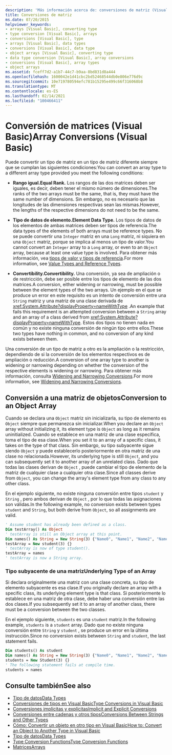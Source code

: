 ```yaml
---
description: 'Más información acerca de: conversiones de matriz (Visual Basic)'
title: Conversiones de matriz
ms.date: 07/20/2015
helpviewer_keywords:
- arrays [Visual Basic], converting type
- type conversion [Visual Basic], arrays
- conversions [Visual Basic], type
- arrays [Visual Basic], data types
- conversions [Visual Basic], data type
- object arrays [Visual Basic], converting type
- data type conversion [Visual Basic], array conversions
- conversions [Visual Basic], array types
- object arrays
ms.assetid: fceff7d2-a1b7-44c7-b9aa-8bd831d8a444
ms.openlocfilehash: 1600042e1d41cbc2bd52468544db0e806e776d9c
ms.sourcegitcommit: 10e719780594efc781b15295e499c66f316068b8
ms.translationtype: MT
ms.contentlocale: es-ES
ms.lasthandoff: 02/14/2021
ms.locfileid: "100466411"
---
```

# <a name="array-conversions-visual-basic"></a><span data-ttu-id="7a9b9-103">Conversión de matrices (Visual Basic)</span><span class="sxs-lookup"><span data-stu-id="7a9b9-103">Array Conversions (Visual Basic)</span></span>

<span data-ttu-id="7a9b9-104">Puede convertir un tipo de matriz en un tipo de matriz diferente siempre que se cumplan las siguientes condiciones:</span><span class="sxs-lookup"><span data-stu-id="7a9b9-104">You can convert an array type to a different array type provided you meet the following conditions:</span></span>  
  
- <span data-ttu-id="7a9b9-105">**Rango igual.**</span><span class="sxs-lookup"><span data-stu-id="7a9b9-105">**Equal Rank.**</span></span> <span data-ttu-id="7a9b9-106">Los rangos de las dos matrices deben ser iguales, es decir, deben tener el mismo número de dimensiones.</span><span class="sxs-lookup"><span data-stu-id="7a9b9-106">The ranks of the two arrays must be the same, that is, they must have the same number of dimensions.</span></span> <span data-ttu-id="7a9b9-107">Sin embargo, no es necesario que las longitudes de las dimensiones respectivas sean las mismas.</span><span class="sxs-lookup"><span data-stu-id="7a9b9-107">However, the lengths of the respective dimensions do not need to be the same.</span></span>  
  
- <span data-ttu-id="7a9b9-108">**Tipo de datos de elemento.**</span><span class="sxs-lookup"><span data-stu-id="7a9b9-108">**Element Data Type.**</span></span> <span data-ttu-id="7a9b9-109">Los tipos de datos de los elementos de ambas matrices deben ser tipos de referencia.</span><span class="sxs-lookup"><span data-stu-id="7a9b9-109">The data types of the elements of both arrays must be reference types.</span></span> <span data-ttu-id="7a9b9-110">No se puede convertir una `Integer` matriz en una `Long` matriz, ni siquiera en una `Object` matriz, porque se implica al menos un tipo de valor.</span><span class="sxs-lookup"><span data-stu-id="7a9b9-110">You cannot convert an `Integer` array to a `Long` array, or even to an `Object` array, because at least one value type is involved.</span></span> <span data-ttu-id="7a9b9-111">Para obtener más información, vea [tipos de valor y tipos de referencia](value-types-and-reference-types.md).</span><span class="sxs-lookup"><span data-stu-id="7a9b9-111">For more information, see [Value Types and Reference Types](value-types-and-reference-types.md).</span></span>  
  
- <span data-ttu-id="7a9b9-112">**Convertibility.**</span><span class="sxs-lookup"><span data-stu-id="7a9b9-112">**Convertibility.**</span></span> <span data-ttu-id="7a9b9-113">Una conversión, ya sea de ampliación o de restricción, debe ser posible entre los tipos de elemento de las dos matrices.</span><span class="sxs-lookup"><span data-stu-id="7a9b9-113">A conversion, either widening or narrowing, must be possible between the element types of the two arrays.</span></span> <span data-ttu-id="7a9b9-114">Un ejemplo en el que se produce un error en este requisito es un intento de conversión entre una `String` matriz y una matriz de una clase derivada de <xref:System.Attribute?displayProperty=nameWithType> .</span><span class="sxs-lookup"><span data-stu-id="7a9b9-114">An example that fails this requirement is an attempted conversion between a `String` array and an array of a class derived from <xref:System.Attribute?displayProperty=nameWithType>.</span></span> <span data-ttu-id="7a9b9-115">Estos dos tipos no tienen nada en común y no existe ninguna conversión de ningún tipo entre ellos.</span><span class="sxs-lookup"><span data-stu-id="7a9b9-115">These two types have nothing in common, and no conversion of any kind exists between them.</span></span>  
  
 <span data-ttu-id="7a9b9-116">Una conversión de un tipo de matriz a otro es la ampliación o la restricción, dependiendo de si la conversión de los elementos respectivos es de ampliación o reducción.</span><span class="sxs-lookup"><span data-stu-id="7a9b9-116">A conversion of one array type to another is widening or narrowing depending on whether the conversion of the respective elements is widening or narrowing.</span></span> <span data-ttu-id="7a9b9-117">Para obtener más información, consulta [Widening and Narrowing Conversions](widening-and-narrowing-conversions.md).</span><span class="sxs-lookup"><span data-stu-id="7a9b9-117">For more information, see [Widening and Narrowing Conversions](widening-and-narrowing-conversions.md).</span></span>  
  
## <a name="conversion-to-an-object-array"></a><span data-ttu-id="7a9b9-118">Conversión a una matriz de objetos</span><span class="sxs-lookup"><span data-stu-id="7a9b9-118">Conversion to an Object Array</span></span>  

 <span data-ttu-id="7a9b9-119">Cuando se declara una `Object` matriz sin inicializarla, su tipo de elemento es `Object` siempre que permanezca sin inicializar.</span><span class="sxs-lookup"><span data-stu-id="7a9b9-119">When you declare an `Object` array without initializing it, its element type is `Object` as long as it remains uninitialized.</span></span> <span data-ttu-id="7a9b9-120">Cuando se establece en una matriz de una clase específica, toma el tipo de esa clase.</span><span class="sxs-lookup"><span data-stu-id="7a9b9-120">When you set it to an array of a specific class, it takes on the type of that class.</span></span> <span data-ttu-id="7a9b9-121">Sin embargo, su tipo subyacente sigue siendo `Object` y puede establecerlo posteriormente en otra matriz de una clase no relacionada.</span><span class="sxs-lookup"><span data-stu-id="7a9b9-121">However, its underlying type is still `Object`, and you can subsequently set it to another array of an unrelated class.</span></span> <span data-ttu-id="7a9b9-122">Dado que todas las clases derivan de `Object` , puede cambiar el tipo de elemento de la matriz de cualquier clase a cualquier otra clase.</span><span class="sxs-lookup"><span data-stu-id="7a9b9-122">Since all classes derive from `Object`, you can change the array's element type from any class to any other class.</span></span>  
  
 <span data-ttu-id="7a9b9-123">En el ejemplo siguiente, no existe ninguna conversión entre tipos `student` y `String` , pero ambos derivan de `Object` , por lo que todas las asignaciones son válidas.</span><span class="sxs-lookup"><span data-stu-id="7a9b9-123">In the following example, no conversion exists between types `student` and `String`, but both derive from `Object`, so all assignments are valid.</span></span>  
  
```vb  
' Assume student has already been defined as a class.  
Dim testArray() As Object  
' testArray is still an Object array at this point.  
Dim names() As String = New String(3) {"Name0", "Name1", "Name2", "Name3"}  
testArray = New student(3) {}  
' testArray is now of type student().  
testArray = names  
' testArray is now a String array.  
```  
  
### <a name="underlying-type-of-an-array"></a><span data-ttu-id="7a9b9-124">Tipo subyacente de una matriz</span><span class="sxs-lookup"><span data-stu-id="7a9b9-124">Underlying Type of an Array</span></span>  

 <span data-ttu-id="7a9b9-125">Si declara originalmente una matriz con una clase concreta, su tipo de elemento subyacente es esa clase.</span><span class="sxs-lookup"><span data-stu-id="7a9b9-125">If you originally declare an array with a specific class, its underlying element type is that class.</span></span> <span data-ttu-id="7a9b9-126">Si posteriormente lo establece en una matriz de otra clase, debe haber una conversión entre las dos clases.</span><span class="sxs-lookup"><span data-stu-id="7a9b9-126">If you subsequently set it to an array of another class, there must be a conversion between the two classes.</span></span>  
  
 <span data-ttu-id="7a9b9-127">En el ejemplo siguiente, `students` es una `student` matriz.</span><span class="sxs-lookup"><span data-stu-id="7a9b9-127">In the following example, `students` is a `student` array.</span></span> <span data-ttu-id="7a9b9-128">Dado que no existe ninguna conversión entre `String` y `student` , se produce un error en la última instrucción.</span><span class="sxs-lookup"><span data-stu-id="7a9b9-128">Since no conversion exists between `String` and `student`, the last statement fails.</span></span>  
  
```vb  
Dim students() As student  
Dim names() As String = New String(3) {"Name0", "Name1", "Name2", "Name3"}  
students = New Student(3) {}  
' The following statement fails at compile time.  
students = names  
```  
  
## <a name="see-also"></a><span data-ttu-id="7a9b9-129">Consulte también</span><span class="sxs-lookup"><span data-stu-id="7a9b9-129">See also</span></span>

- [<span data-ttu-id="7a9b9-130">Tipo de datos</span><span class="sxs-lookup"><span data-stu-id="7a9b9-130">Data Types</span></span>](index.md)
- [<span data-ttu-id="7a9b9-131">Conversiones de tipos en Visual Basic</span><span class="sxs-lookup"><span data-stu-id="7a9b9-131">Type Conversions in Visual Basic</span></span>](type-conversions.md)
- [<span data-ttu-id="7a9b9-132">Conversiones implícitas y explícitas</span><span class="sxs-lookup"><span data-stu-id="7a9b9-132">Implicit and Explicit Conversions</span></span>](implicit-and-explicit-conversions.md)
- [<span data-ttu-id="7a9b9-133">Conversiones entre cadenas y otros tipos</span><span class="sxs-lookup"><span data-stu-id="7a9b9-133">Conversions Between Strings and Other Types</span></span>](conversions-between-strings-and-other-types.md)
- [<span data-ttu-id="7a9b9-134">Cómo: Convertir un objeto en otro tipo en Visual Basic</span><span class="sxs-lookup"><span data-stu-id="7a9b9-134">How to: Convert an Object to Another Type in Visual Basic</span></span>](how-to-convert-an-object-to-another-type.md)
- [<span data-ttu-id="7a9b9-135">Tipo de datos</span><span class="sxs-lookup"><span data-stu-id="7a9b9-135">Data Types</span></span>](../../../language-reference/data-types/index.md)
- [<span data-ttu-id="7a9b9-136">Type Conversion Functions</span><span class="sxs-lookup"><span data-stu-id="7a9b9-136">Type Conversion Functions</span></span>](../../../language-reference/functions/type-conversion-functions.md)
- [<span data-ttu-id="7a9b9-137">Matrices</span><span class="sxs-lookup"><span data-stu-id="7a9b9-137">Arrays</span></span>](../arrays/index.md)
